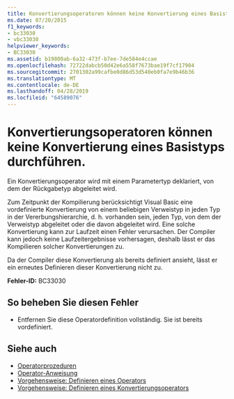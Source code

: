 ```yaml
---
title: Konvertierungsoperatoren können keine Konvertierung eines Basistyps durchführen.
ms.date: 07/20/2015
f1_keywords:
- bc33030
- vbc33030
helpviewer_keywords:
- BC33030
ms.assetid: b19800ab-6a32-473f-b7ee-7de584e4ccae
ms.openlocfilehash: 72722dabcb50d42e6a558f7673bae19f7cf17904
ms.sourcegitcommit: 2701302a99cafbe0d86d53d540eb0fa7e9b46b36
ms.translationtype: MT
ms.contentlocale: de-DE
ms.lasthandoff: 04/28/2019
ms.locfileid: "64589076"
---
```

# <a name="conversion-operators-cannot-convert-from-a-base-type"></a>Konvertierungsoperatoren können keine Konvertierung eines Basistyps durchführen.
Ein Konvertierungsoperator wird mit einem Parametertyp deklariert, von dem der Rückgabetyp abgeleitet wird.  
  
 Zum Zeitpunkt der Kompilierung berücksichtigt Visual Basic eine vordefinierte Konvertierung von einem beliebigen Verweistyp in jeden Typ in der Vererbungshierarchie, d. h. vorhanden sein, jeden Typ, von dem der Verweistyp abgeleitet oder die davon abgeleitet wird. Eine solche Konvertierung kann zur Laufzeit einen Fehler verursachen. Der Compiler kann jedoch keine Laufzeitergebnisse vorhersagen, deshalb lässt er das Kompilieren solcher Konvertierungen zu.  
  
 Da der Compiler diese Konvertierung als bereits definiert ansieht, lässt er ein erneutes Definieren dieser Konvertierung nicht zu.  
  
 **Fehler-ID:** BC33030  
  
## <a name="to-correct-this-error"></a>So beheben Sie diesen Fehler  
  
- Entfernen Sie diese Operatordefinition vollständig. Sie ist bereits vordefiniert.  
  
## <a name="see-also"></a>Siehe auch

- [Operatorprozeduren](../../visual-basic/programming-guide/language-features/procedures/operator-procedures.md)
- [Operator-Anweisung](../../visual-basic/language-reference/statements/operator-statement.md)
- [Vorgehensweise: Definieren eines Operators](../../visual-basic/programming-guide/language-features/procedures/how-to-define-an-operator.md)
- [Vorgehensweise: Definieren eines Konvertierungsoperators](../../visual-basic/programming-guide/language-features/procedures/how-to-define-a-conversion-operator.md)
